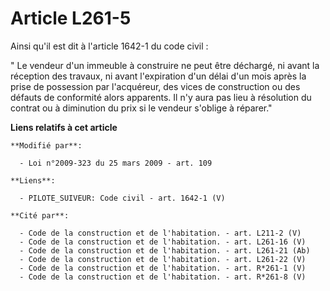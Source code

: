 # Article L261-5

Ainsi qu'il est dit à l'article 1642-1 du code civil : 

" Le vendeur d'un immeuble à construire ne peut être déchargé, ni avant la réception des travaux, ni avant l'expiration d'un
délai d'un mois après la prise de possession par l'acquéreur, des vices de construction ou des défauts de conformité alors
apparents. 
Il n'y aura pas lieu à résolution du contrat ou à diminution du prix si le vendeur s'oblige à réparer."

**Liens relatifs à cet article**

	**Modifié par**:

	  - Loi n°2009-323 du 25 mars 2009 - art. 109

	**Liens**:

	  - PILOTE_SUIVEUR: Code civil - art. 1642-1 (V)

	**Cité par**:

	  - Code de la construction et de l'habitation. - art. L211-2 (V)
	  - Code de la construction et de l'habitation. - art. L261-16 (V)
	  - Code de la construction et de l'habitation. - art. L261-21 (Ab)
	  - Code de la construction et de l'habitation. - art. L261-22 (V)
	  - Code de la construction et de l'habitation. - art. R*261-1 (V)
	  - Code de la construction et de l'habitation. - art. R*261-8 (V)

